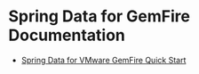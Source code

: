 # Spring Data for GemFire Documentation

*   [Spring Data for VMware GemFire Quick Start](data-full.html)
